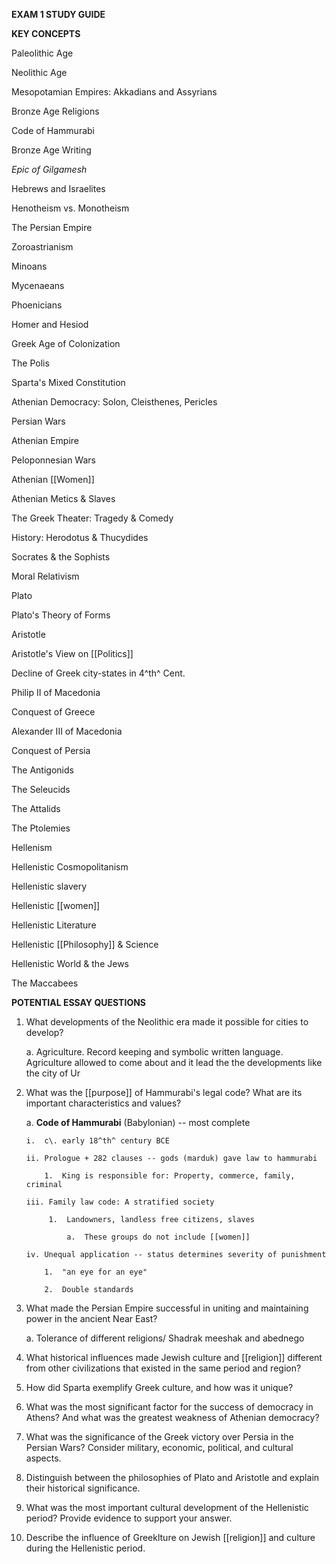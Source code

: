 **EXAM 1 STUDY GUIDE**

**KEY CONCEPTS**

Paleolithic Age

Neolithic Age

Mesopotamian Empires: Akkadians and Assyrians

Bronze Age Religions

Code of Hammurabi

Bronze Age Writing

*Epic of Gilgamesh*

Hebrews and Israelites

Henotheism vs. Monotheism

The Persian Empire

Zoroastrianism

Minoans

Mycenaeans

Phoenicians

Homer and Hesiod

Greek Age of Colonization

The Polis

Sparta's Mixed Constitution

Athenian Democracy: Solon, Cleisthenes, Pericles

Persian Wars

Athenian Empire

Peloponnesian Wars

Athenian [[Women]]

Athenian Metics & Slaves

The Greek Theater: Tragedy & Comedy

History: Herodotus & Thucydides

Socrates & the Sophists

Moral Relativism

Plato

Plato's Theory of Forms

Aristotle

Aristotle's View on [[Politics]]

Decline of Greek city-states in 4^th^ Cent.

Philip II of Macedonia

Conquest of Greece

Alexander III of Macedonia

Conquest of Persia

The Antigonids

The Seleucids

The Attalids

The Ptolemies

Hellenism

Hellenistic Cosmopolitanism

Hellenistic slavery

Hellenistic [[women]]

Hellenistic Literature

Hellenistic [[Philosophy]] & Science

Hellenistic World & the Jews

The Maccabees

**POTENTIAL ESSAY QUESTIONS**

1.  What developments of the Neolithic era made it possible for cities to develop?

    a.  Agriculture. Record keeping and symbolic written language. Agriculture allowed to come about and it lead the the developments like the city of Ur

2.  What was the [[purpose]] of Hammurabi's legal code? What are its important characteristics and values?

    a.  **Code of Hammurabi** (Babylonian) -- most complete

        i.  c\. early 18^th^ century BCE

        ii. Prologue + 282 clauses -- gods (marduk) gave law to hammurabi

            1.  King is responsible for: Property, commerce, family, criminal

        iii. Family law code: A stratified society

             1.  Landowners, landless free citizens, slaves

                 a.  These groups do not include [[women]]

        iv. Unequal application -- status determines severity of punishment

            1.  "an eye for an eye"

            2.  Double standards

3.  What made the Persian Empire successful in uniting and maintaining power in the ancient Near East?

    a.  Tolerance of different religions/ Shadrak meeshak and abednego

4.  What historical influences made Jewish culture and [[religion]] different from other civilizations that existed in the same period and region?

5.  How did Sparta exemplify Greek culture, and how was it unique?

6.  What was the most significant factor for the success of democracy in Athens? And what was the greatest weakness of Athenian democracy?

7.  What was the significance of the Greek victory over Persia in the Persian Wars? Consider military, economic, political, and cultural aspects.

8.  Distinguish between the philosophies of Plato and Aristotle and explain their historical significance.

9.  What was the most important cultural development of the Hellenistic period? Provide evidence to support your answer.

10. Describe the influence of Greeklture on Jewish [[religion]] and culture during the Hellenistic period.
